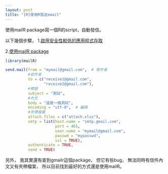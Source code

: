 ```yaml
---
layout: post
title: "[R]使用R發送email"
---
```


使用mailR package寫一個R的script，自動發信。

以下幾個步驟，
1.[啟用安全性較低的應用程式存取](https://www.google.com/settings/security/lesssecureapps)

2.[使用mailR package](https://github.com/rpremraj/mailR)

```R
library(mailR)

send.mail(from = "mymail@gmail.com",  # 寄件者
          #收件者
          to = c("receive1@gmail.com", 
                 "receive2@gmail.com"),
          #標題
          subject = "測試",
          #內文
          body = "這是一個測試", 
          encoding = "utf-8",  # 編碼
          #夾帶檔案
          attach.files = c("attach.xlsx"),
          smtp = list(host.name = "smtp.gmail.com", 
                      port = 465, 
                      user.name = "mymail@gmail.com", 
                      passwd = "mypasswd", 
                      ssl = TRUE),
          authenticate = TRUE,
          send = TRUE)

```

另外，
我其實還有查到gmailr這個package，
但它有些bug，
無法同時有信件內文又有夾帶檔案，
所以目前找到最好的方式還是使用mailR。